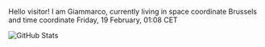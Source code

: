 Hello visitor! I am Giammarco, currently living in space coordinate Brussels and time coordinate Friday, 19 February, 01:08 CET

![GitHub Stats](https://github-readme-stats.vercel.app/api?username=grcasanova)
